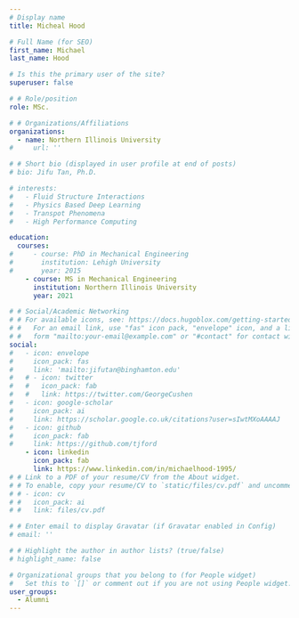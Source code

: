 ```yaml
---
# Display name
title: Micheal Hood

# Full Name (for SEO)
first_name: Michael
last_name: Hood

# Is this the primary user of the site?
superuser: false

# # Role/position
role: MSc.

# # Organizations/Affiliations
organizations:
  - name: Northern Illinois University
#     url: ''

# # Short bio (displayed in user profile at end of posts)
# bio: Jifu Tan, Ph.D.

# interests:
#   - Fluid Structure Interactions
#   - Physics Based Deep Learning
#   - Transpot Phenomena
#   - High Performance Computing

education:
  courses:
#     - course: PhD in Mechanical Engineering
#       institution: Lehigh University
#       year: 2015
    - course: MS in Mechanical Engineering
      institution: Northern Illinois University
      year: 2021

# # Social/Academic Networking
# # For available icons, see: https://docs.hugoblox.com/getting-started/page-builder/#icons
# #   For an email link, use "fas" icon pack, "envelope" icon, and a link in the
# #   form "mailto:your-email@example.com" or "#contact" for contact widget.
social:
#   - icon: envelope
#     icon_pack: fas
#     link: 'mailto:jifutan@binghamton.edu'
#   # - icon: twitter
#   #   icon_pack: fab
#   #   link: https://twitter.com/GeorgeCushen
#   - icon: google-scholar
#     icon_pack: ai
#     link: https://scholar.google.co.uk/citations?user=sIwtMXoAAAAJ
#   - icon: github
#     icon_pack: fab
#     link: https://github.com/tjford
    - icon: linkedin
      icon_pack: fab
      link: https://www.linkedin.com/in/michaelhood-1995/
# # Link to a PDF of your resume/CV from the About widget.
# # To enable, copy your resume/CV to `static/files/cv.pdf` and uncomment the lines below.
# # - icon: cv
# #   icon_pack: ai
# #   link: files/cv.pdf

# # Enter email to display Gravatar (if Gravatar enabled in Config)
# email: ''

# # Highlight the author in author lists? (true/false)
# highlight_name: false

# Organizational groups that you belong to (for People widget)
#   Set this to `[]` or comment out if you are not using People widget.
user_groups:
  - Alumni
---
```


<!-- Jifu Tan is an assistant professor in the department of Mechanical Engineering at Binghamton University. His research interests include Multiphysics modeling, High Performance Computing, and Physics based Deep Learning with applications to the interdisciplinary field of engineering and medicine. --> 